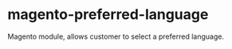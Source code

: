 magento-preferred-language
==========================

Magento module, allows customer to select a preferred language.
